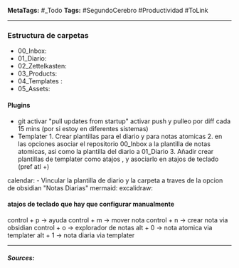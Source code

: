 **MetaTags:** #_Todo
**Tags:** #SegundoCerebro #Productividad #ToLink 
- - -
### Estructura de carpetas
- 00_Inbox: 
- 01_Diario:
- 02_Zettelkasten:
- 03_Products:
- 04_Templates :
- 05_Assets:
#### Plugins
 - git
		 activar "pull updates from startup"
		 activar push y pulleo por diff cada 15 mins (por si estoy en diferentes sistemas)
- Templater
			1. Crear plantillas para el diario y para notas atomicas
			2. en las opciones asociar el repositorio 00_Inbox a la plantilla de notas atomicas, asi como la plantilla del diario a 01_Diario
			3.  Añadir crear plantillas de templater como atajos , y asociarlo en atajos de teclado (pref atl +)

calendar: 
			- Vincular la plantilla de diario y la carpeta a traves de la opcion de obsidian "Notas Diarias"
mermaid:
excalidraw:

#### atajos de teclado que hay que configurar manualmente
control + p -> ayuda
control + m -> mover nota
control + n ->  crear nota  via obsidian
control + o -> explorador de notas
alt + 0 -> nota atomica via templater
alt + 1 -> nota diaria via templater
- - - 
#### ***Sources:***